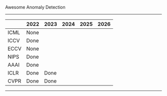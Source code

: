 Awesome Anomaly Detection

-----

|        | 2022 | 2023 | 2024 | 2025 | 2026 |
|--------|------|------|------|------|------|
| ICML   | None |      |      |      |      |
| ICCV   | Done |      |      |      |      |
| ECCV   | None |      |      |      |      |
| NIPS   | Done |      |      |      |      |
| AAAI   | Done |      |      |      |      |
| ICLR   | Done | Done |      |      |      |
| CVPR   | Done | Done |      |      |      |

-----
